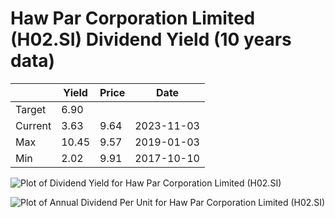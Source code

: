 # Haw Par Corporation Limited (H02.SI) Dividend Yield (10 years data)

|     | Yield   | Price | Date       |
|-----|---------|-------|------------|
| Target | 6.90 |  |  |
| Current | 3.63 | 9.64  | 2023-11-03 |
| Max | 10.45 | 9.57  | 2019-01-03 |
| Min | 2.02 | 9.91  | 2017-10-10 |

![Plot of Dividend Yield for Haw Par Corporation Limited (H02.SI)](H02_div_10.png)

![Plot of Annual Dividend Per Unit for Haw Par Corporation Limited (H02.SI)](H02_yearly_dpu.png)
